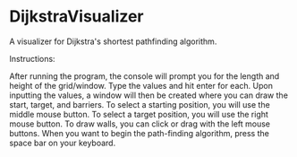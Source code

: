 # DijkstraVisualizer
A visualizer for Dijkstra's shortest pathfinding algorithm.

Instructions:

After running the program, the console will prompt you for the length and height of the grid/window.
Type the values and hit enter for each.
Upon inputting the values, a window will then be created where you can draw the start, target, and barriers.
To select a starting position, you will use the middle mouse button.
To select a target position, you will use the right mouse button.
To draw walls, you can click or drag with the left mouse buttons.
When you want to begin the path-finding algorithm, press the space bar on your keyboard.
